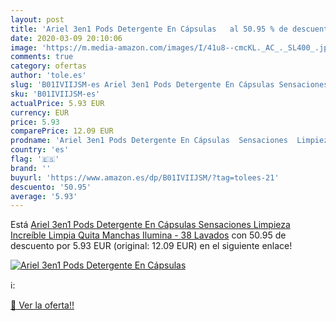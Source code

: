 ```yaml
---
layout: post
title: 'Ariel 3en1 Pods Detergente En Cápsulas   al 50.95 % de descuento'
date: 2020-03-09 20:10:06
image: 'https://m.media-amazon.com/images/I/41u8--cmcKL._AC_._SL400_.jpg'
comments: true
category: ofertas
author: 'tole.es'
slug: 'B01IVIIJSM-es Ariel 3en1 Pods Detergente En Cápsulas Sensaciones...'
sku: 'B01IVIIJSM-es'
actualPrice: 5.93 EUR
currency: EUR
price: 5.93
comparePrice: 12.09 EUR
prodname: 'Ariel 3en1 Pods Detergente En Cápsulas  Sensaciones  Limpieza Increíble  Limpia  Quita Manchas  Ilumina - 38 Lavados'
country: 'es'
flag: '🇪🇸'
brand: ''
buyurl: 'https://www.amazon.es/dp/B01IVIIJSM/?tag=tolees-21'
descuento: '50.95'
average: '5.93'
---
```


Está [Ariel 3en1 Pods Detergente En Cápsulas  Sensaciones  Limpieza Increíble  Limpia  Quita Manchas  Ilumina - 38 Lavados](https://www.amazon.es/dp/B01IVIIJSM/?tag=tolees-21) con 50.95 de descuento por 5.93 EUR (original: 12.09 EUR) en el siguiente enlace!

[![Ariel 3en1 Pods Detergente En Cápsulas  ](https://m.media-amazon.com/images/I/41u8--cmcKL._AC_._SL400_.jpg)](https://www.amazon.es/dp/B01IVIIJSM/?tag=tolees-21)

ℹ️:


[🛒 Ver la oferta!!](https://www.amazon.es/dp/B01IVIIJSM/?tag=tolees-21)
